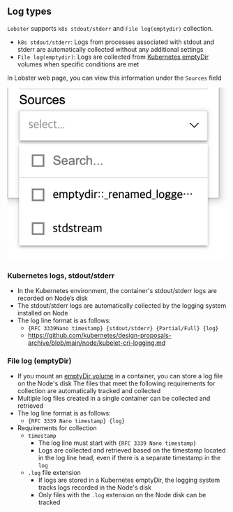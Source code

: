 ## Log types

`Lobster` supports `k8s stdout/stderr` and `File log(emptydir)` collection.

- `k8s stdout/stderr`: Logs from processes associated with stdout and stderr are automatically collected without any additional settings
- `File log(emptydir)`: Logs are collected from [Kubernetes emptyDir](https://kubernetes.io/docs/concepts/storage/volumes/#emptydir) volumes when specific conditions are met

In Lobster web page, you can view this information under the `Sources` field

![sources](../images/sources.png)

### Kubernetes logs, stdout/stderr

- In the Kubernetes environment, the container's stdout/stderr logs are recorded on Node’s disk
- The stdout/stderr logs are automatically collected by the logging system installed on Node
- The log line format is as follows:
  - `{RFC 3339Nano timestamp} {stdout/stderr} {Partial/Full} {log}`
  - https://github.com/kubernetes/design-proposals-archive/blob/main/node/kubelet-cri-logging.md

### File log (emptyDir)

- If you mount an [emptyDir volume](https://kubernetes.io/docs/concepts/storage/volumes/#emptydir) in a container, you can store a log file on the Node's disk
  The files that meet the following requirements for collection are automatically tracked and collected
- Multiple log files created in a single container can be collected and retrieved
- The log line format is as follows:
  - `{RFC 3339 Nano timestamp} {log}`
- Requirements for collection
  - `timestamp`
    - The log line must start with `{RFC 3339 Nano timestamp}`
    - Logs are collected and retrieved based on the timestamp located in the log line head, even if there is a separate timestamp in the `log`
  - `.log` file extension
    - If logs are stored in a Kubernetes emptyDir, the logging system tracks logs recorded in the Node's disk
    - Only files with the `.log` extension on the Node disk can be tracked
